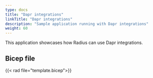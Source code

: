 ```yaml
---
type: docs
title: "Dapr integrations"
linkTitle: "Dapr integrations"
description: "Sample application running with Dapr integrations"
weight: 60
---
```


This application showcases how Radius can use Dapr integrations.

## Bicep file

{{< rad file="template.bicep">}}